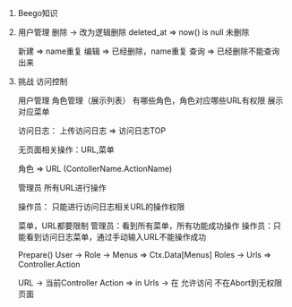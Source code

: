 1. Beego知识
2. 用户管理 删除 -> 改为逻辑删除
    deleted_at => now()
    is null 未删除

    新建 => name重复
    编辑 => 已经删除，name重复
    查询 => 已经删除不能查询出来
3. 挑战
    访问控制

    用户管理
    角色管理（展示列表）
        有哪些角色，角色对应哪些URL有权限
        展示对应菜单


    访问日志：
        上传访问日志 => 访问日志TOP

    无页面相关操作：URL,菜单


    角色 => URL (ContollerName.ActionName)

    管理员
        所有URL进行操作

    操作员：
        只能进行访问日志相关URL的操作权限

    菜单，URL都要限制
    管理员：看到所有菜单，所有功能成功操作
    操作员：只能看到访问日志菜单，通过手动输入URL不能操作成功

    Prepare()
    User -> Role -> Menus => Ctx.Data[Menus]
                    Roles -> Urls => Controller.Action

    URL -> 当前Controller Action => in Urls -> 在 允许访问
                                             不在Abort到无权限页面